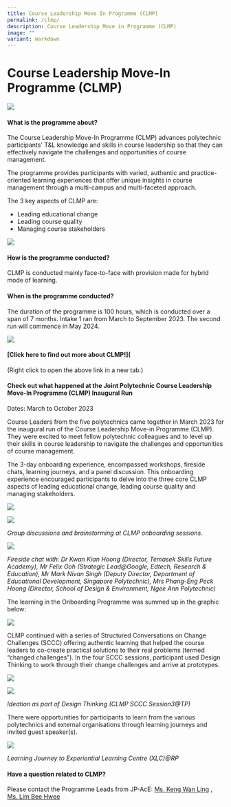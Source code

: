 ```yaml
---
title: Course Leadership Move In Programme (CLMP)
permalink: /clmp/
description: Course Leadership Move in Programme (CLMP)
image: ""
variant: markdown
---
```

# Course Leadership Move-In Programme (CLMP)

![](/images/53753385_ml.jpg)

#### What is the programme about?

The Course Leadership Move-In Programme (CLMP) advances polytechnic participants' T&L knowledge and skills in course leadership so that they can effectively navigate the challenges and opportunities of course management.

The programme provides participants with varied, authentic and practice-oriented learning experiences that offer unique insights in course management through a multi-campus and multi-faceted approach.

The 3 key aspects of CLMP are:
* Leading educational change
* Leading course quality
* Managing course stakeholders

![](/images/microsoftteams-image%20(6).png)

#### How is the programme conducted?

CLMP is conducted mainly face-to-face with provision made for hybrid mode of learning.

#### When is the programme conducted?

The duration of the programme is 100 hours, which is conducted over a span of 7 months. Intake 1 ran from March to September 2023. The second run will commence in May 2024. 

![](/images/microsoftteams-image%20(7).png)

#### [Click here to find out more about CLMP!]([](/files/clmp%20programme%20information_%20nov%202023.pdf)
(Right click to open the above link in a new tab.)

#### Check out what happened at the Joint Polytechnic Course Leadership Move-In Programme (CLMP) Inaugural Run 

Dates: March to October 2023

Course Leaders from the five polytechnics came together in March 2023 for the inaugural run of the Course Leadership Move-in Programme (CLMP). They were excited to meet fellow polytechnic colleagues and to level up their skills in course leadership to navigate the challenges and opportunities of course management. 

The 3-day onboarding experience, encompassed workshops, fireside chats, learning journeys, and a panel discussion. This onboarding experience encouraged participants to delve into the three core CLMP aspects of leading educational change, leading course quality and managing stakeholders. 

![](/images/img_7970.jpg)

![](/images/20230322_151302.jpg)

_Group discussions and brainstorming at CLMP onboarding sessions._

![](/images/img_9990.jpg)

_Fireside chat with: Dr Kwan Kian Hoong (Director, Temasek Skills Future Academy), Mr Felix Goh (Strategic Lead@Google, Edtech, Research & Education), Mr Mark Nivan Singh (Deputy Director, Department of Educational Development, Singapore Polytechnic), Mrs Phang-Eng Peck Hoong (Director, School of Design & Environment, Ngee Ann Polytechnic)_

The learning in the Onboarding Programme was summed up in the graphic below: 

![](/images/rp_clmp_28mar.jpg)

CLMP continued with a series of Structured Conversations on Change Challenges (SCCC) offering authentic learning that helped the course leaders to co-create practical solutions to their real problems (termed “changed challenges”). In the four SCCC sessions, participant used Design Thinking to work through their change challenges and arrive at prototypes. 

![](/images/20230707_135030.jpg)

![](/images/20230707_144626.jpg)

_Ideation as part of Design Thinking (CLMP SCCC Session3@TP)_

There were opportunities for participants to learn from the various polytechnics and external organisations through learning journeys and invited guest speaker(s).
 
![](/images/img_0024.jpg)
 
_Learning Journey to Experiential Learning Centre (XLC)@RP_


#### Have a question related to CLMP?


Please contact the Programme Leads from  JP-AcE: [Ms. Keng Wan Ling](mailto:keng_wan_ling@tp.edu.sg) , [Ms. Lim Bee Hwee](mailto:lim_bee_hwee@rp.edu.sg)